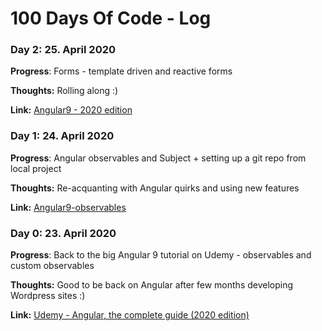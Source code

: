 # 100 Days Of Code - Log

### Day 2: 25. April 2020

**Progress**: Forms - template driven and reactive forms

**Thoughts:** Rolling along :)

**Link:** [Angular9 - 2020 edition](https://github.com/nahero/Angular9-2020-edition)

### Day 1: 24. April 2020

**Progress**: Angular observables and Subject + setting up a git repo from local project

**Thoughts:** Re-acquanting with Angular quirks and using new features

**Link:** [Angular9-observables](https://github.com/nahero/angular9-Observables)

### Day 0: 23. April 2020

**Progress**: Back to the big Angular 9 tutorial on Udemy - observables and custom observables

**Thoughts:** Good to be back on Angular after few months developing Wordpress sites :)

**Link:** [Udemy - Angular, the complete guide (2020 edition)](https://www.udemy.com/course/the-complete-guide-to-angular-2/)

<!--
### Day 0: February 30, 2016 (Example 1)
##### (delete me or comment me out)

**Today's Progress**: Fixed CSS, worked on canvas functionality for the app.

**Thoughts:** I really struggled with CSS, but, overall, I feel like I am slowly getting better at it. Canvas is still new for me, but I managed to figure out some basic functionality.

**Link to work:** [Calculator App](http://www.example.com)

### Day 0: February 30, 2016 (Example 2)
##### (delete me or comment me out)

**Today's Progress**: Fixed CSS, worked on canvas functionality for the app.

**Thoughts**: I really struggled with CSS, but, overall, I feel like I am slowly getting better at it. Canvas is still new for me, but I managed to figure out some basic functionality.

**Link(s) to work**: [Calculator App](http://www.example.com)


### Day 1: June 27, Monday

**Today's Progress**: I've gone through many exercises on FreeCodeCamp.

**Thoughts** I've recently started coding, and it's a great feeling when I finally solve an algorithm challenge after a lot of attempts and hours spent.

**Link(s) to work**
1. [Find the Longest Word in a String](https://www.freecodecamp.com/challenges/find-the-longest-word-in-a-string)
2. [Title Case a Sentence](https://www.freecodecamp.com/challenges/title-case-a-sentence)
-->
